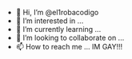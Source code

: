 - 👋 Hi, I’m @el1robacodigo
- 👀 I’m interested in ...
- 🌱 I’m currently learning ...
- 💞️ I’m looking to collaborate on ...
- 📫 How to reach me ...
IM GAY!!!
<!---
el1robacodigo/el1robacodigo is a ✨ special ✨ repository because its `README.md` (this file) appears on your GitHub profile.
You can click the Preview link to take a look at your changes.
--->
